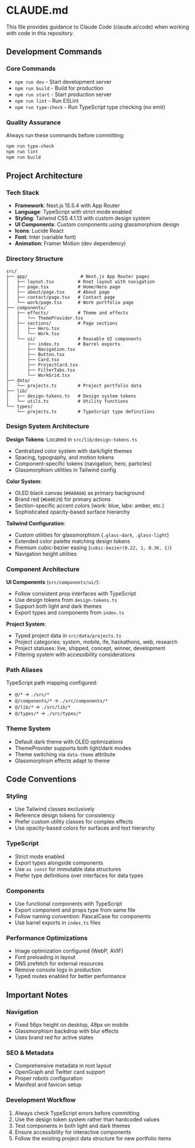 # CLAUDE.md

This file provides guidance to Claude Code (claude.ai/code) when working with code in this repository.

## Development Commands

### Core Commands
- `npm run dev` - Start development server
- `npm run build` - Build for production
- `npm run start` - Start production server
- `npm run lint` - Run ESLint
- `npm run type-check` - Run TypeScript type checking (no emit)

### Quality Assurance
Always run these commands before committing:
```bash
npm run type-check
npm run lint
npm run build
```

## Project Architecture

### Tech Stack
- **Framework**: Next.js 15.5.4 with App Router
- **Language**: TypeScript with strict mode enabled
- **Styling**: Tailwind CSS 4.1.13 with custom design system
- **UI Components**: Custom components using glassmorphism design
- **Icons**: Lucide React
- **Font**: Inter (variable font)
- **Animation**: Framer Motion (dev dependency)

### Directory Structure
```
src/
├── app/                    # Next.js App Router pages
│   ├── layout.tsx         # Root layout with navigation
│   ├── page.tsx           # Home/Hero page
│   ├── about/page.tsx     # About page
│   ├── contact/page.tsx   # Contact page
│   └── work/page.tsx      # Work portfolio page
├── components/
│   ├── effects/           # Theme and effects
│   │   └── ThemeProvider.tsx
│   ├── sections/          # Page sections
│   │   ├── Hero.tsx
│   │   └── Work.tsx
│   └── ui/                # Reusable UI components
│       ├── index.ts       # Barrel exports
│       ├── Navigation.tsx
│       ├── Button.tsx
│       ├── Card.tsx
│       ├── ProjectCard.tsx
│       ├── FilterTabs.tsx
│       └── WorkGrid.tsx
├── data/
│   └── projects.ts        # Project portfolio data
├── lib/
│   ├── design-tokens.ts   # Design system tokens
│   └── utils.ts           # Utility functions
└── types/
    └── projects.ts        # TypeScript type definitions
```

### Design System Architecture

**Design Tokens**: Located in `src/lib/design-tokens.ts`
- Centralized color system with dark/light themes
- Spacing, typography, and motion tokens
- Component-specific tokens (navigation, hero, particles)
- Glassmorphism utilities in Tailwind config

**Color System**:
- OLED black canvas (`#0A0A0A`) as primary background
- Brand red (`#DA0E29`) for primary actions
- Section-specific accent colors (work: blue, labs: amber, etc.)
- Sophisticated opacity-based surface hierarchy

**Tailwind Configuration**:
- Custom utilities for glassmorphism (`.glass-dark`, `.glass-light`)
- Extended color palette matching design tokens
- Premium cubic-bezier easing (`cubic-bezier(0.22, 1, 0.36, 1)`)
- Navigation height utilities

### Component Architecture

**UI Components** (`src/components/ui/`):
- Follow consistent prop interfaces with TypeScript
- Use design tokens from `design-tokens.ts`
- Support both light and dark themes
- Export types and components from `index.ts`

**Project System**:
- Typed project data in `src/data/projects.ts`
- Project categories: system, mobile, ife, hackathons, web, research
- Project statuses: live, shipped, concept, winner, development
- Filtering system with accessibility considerations

### Path Aliases
TypeScript path mapping configured:
- `@/*` → `./src/*`
- `@/components/*` → `./src/components/*`
- `@/lib/*` → `./src/lib/*`
- `@/types/*` → `./src/types/*`

### Theme System
- Default dark theme with OLED optimizations
- ThemeProvider supports both light/dark modes
- Theme switching via `data-theme` attribute
- Glassmorphism effects adapt to theme

## Code Conventions

### Styling
- Use Tailwind classes exclusively
- Reference design tokens for consistency
- Prefer custom utility classes for complex effects
- Use opacity-based colors for surfaces and text hierarchy

### TypeScript
- Strict mode enabled
- Export types alongside components
- Use `as const` for immutable data structures
- Prefer type definitions over interfaces for data types

### Components
- Use functional components with TypeScript
- Export component and props type from same file
- Follow naming convention: PascalCase for components
- Use barrel exports in `index.ts` files

### Performance Optimizations
- Image optimization configured (WebP, AVIF)
- Font preloading in layout
- DNS prefetch for external resources
- Remove console logs in production
- Typed routes enabled for better performance

## Important Notes

### Navigation
- Fixed 56px height on desktop, 48px on mobile
- Glassmorphism backdrop with blur effects
- Uses brand red for active states

### SEO & Metadata
- Comprehensive metadata in root layout
- OpenGraph and Twitter card support
- Proper robots configuration
- Manifest and favicon setup

### Development Workflow
1. Always check TypeScript errors before committing
2. Use the design token system rather than hardcoded values
3. Test components in both light and dark themes
4. Ensure accessibility for interactive components
5. Follow the existing project data structure for new portfolio items